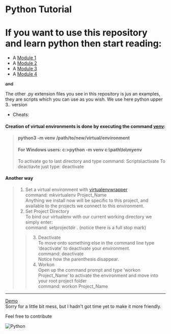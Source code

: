 # Python Tutorial



# If you want to use this repository and learn python then start reading: 

* A [Module 1](module1.txt)
* A [Module 2](module2.txt)
* A [Module 3](module3.txt)
* A [Module 4](module4.txt)


~~and~~

The other .py extension files you see in this repository is jus an examples, they are scripts which you can use as you wish.
We use here python upper  3.*.* version

* Cheats:
 #### Creation of virtual environments is done by executing the command [venv](https://docs.python.org/3/library/venv.html):
> #### python3 -m venv /path/to/new/virtual/environment
> #### For Windows users: c:\>python -m venv c:\path\to\myenv
> To activate go to last directory and type command: Scripts\activate 
> To deactiavte just type: deactivate
#### Another way
> 1. Set a virtual environment with [virtualenvwrapper](https://pypi.org/project/virtualenvwrapper-win/)
</br>command: mkvirtualenv Project_Name
</br>Anything we install now will be specific to this project, and available to the projects we connect to this environment.
> 2. Set Project Directory
  </br>To bind our virtualenv with our current working directory we simply enter:
  </br>command: setprojectdir .  (notice there is a full stop mark)
>> 3. Deactivate
  </br>To move onto something else in the command line type ‘deactivate’ to deactivate your environment.
  </br>command: deactivate
  </br>Notice how the parenthesis disappear.
>> 4. Workon 
  </br>Open up the command prompt and type ‘workon Project_Name’ to activate the environment and move into your root project folder
  </br>command: workon Project_Name <br>
  <hr>
<a href="https://wikicrafter.github.io/Python_Tutorial/">Demo</a>
<br>
Sorry for a little bit mess, but I hadn't got time yet to make it more friendly.

Feel free to contribute 


![Python](python-socket.png)
